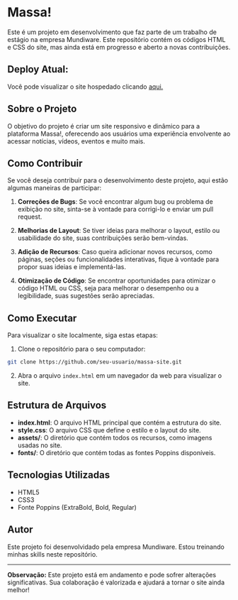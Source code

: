 # Massa!

Este é um projeto em desenvolvimento que faz parte de um trabalho de estágio na empresa Mundiware. Este repositório contém os códigos HTML e CSS do site, mas ainda está em progresso e aberto a novas contribuições.

## Deploy Atual:
Você pode visualizar o site hospedado clicando <a href="https://diegofelipeap.github.io/Massa-/" target="_blank">aqui.</a> <br>

## Sobre o Projeto

O objetivo do projeto é criar um site responsivo e dinâmico para a plataforma Massa!, oferecendo aos usuários uma experiência envolvente ao acessar notícias, vídeos, eventos e muito mais.

## Como Contribuir

Se você deseja contribuir para o desenvolvimento deste projeto, aqui estão algumas maneiras de participar:

1. **Correções de Bugs**: Se você encontrar algum bug ou problema de exibição no site, sinta-se à vontade para corrigi-lo e enviar um pull request.

2. **Melhorias de Layout**: Se tiver ideias para melhorar o layout, estilo ou usabilidade do site, suas contribuições serão bem-vindas.

3. **Adição de Recursos**: Caso queira adicionar novos recursos, como páginas, seções ou funcionalidades interativas, fique à vontade para propor suas ideias e implementá-las.

4. **Otimização de Código**: Se encontrar oportunidades para otimizar o código HTML ou CSS, seja para melhorar o desempenho ou a legibilidade, suas sugestões serão apreciadas.

## Como Executar

Para visualizar o site localmente, siga estas etapas:

1. Clone o repositório para o seu computador:

```bash
git clone https://github.com/seu-usuario/massa-site.git
```

2. Abra o arquivo `index.html` em um navegador da web para visualizar o site.

## Estrutura de Arquivos

- **index.html**: O arquivo HTML principal que contém a estrutura do site.
- **style.css**: O arquivo CSS que define o estilo e o layout do site.
- **assets/**: O diretório que contém todos os recursos, como imagens usadas no site.
- **fonts/**: O diretório que contém todas as fontes Poppins disponíveis.

## Tecnologias Utilizadas

- HTML5
- CSS3
- Fonte Poppins (ExtraBold, Bold, Regular)

## Autor

Este projeto foi desenvolvidado pela empresa Mundiware. Estou treinando minhas skills neste repositório.

---

**Observação:** Este projeto está em andamento e pode sofrer alterações significativas. Sua colaboração é valorizada e ajudará a tornar o site ainda melhor!

